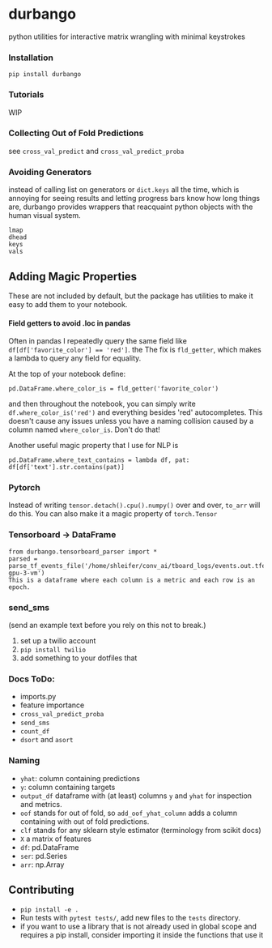 # durbango
python utilities for interactive matrix wrangling with minimal keystrokes

### Installation

```
pip install durbango
```


### Tutorials
WIP


### Collecting Out of Fold Predictions
see `cross_val_predict` and `cross_val_predict_proba`


### Avoiding Generators
instead of calling list on generators or `dict.keys` all the time, which is annoying for seeing results and letting progress bars
know how long things are, durbango provides wrappers that reacquaint python objects with the human visual system.
```
lmap
dhead
keys
vals
```
## Adding Magic Properties
These are not included by default, but the package has utilities to make it easy to add them to your notebook.


#### Field getters to avoid .loc in pandas
Often in pandas I repeatedly query the same field like `df[df['favorite_color'] == 'red']`.
the
The fix is `fld_getter`, which makes a lambda to query any field for equality.

At the top of your notebook define:

```
pd.DataFrame.where_color_is = fld_getter('favorite_color')
```
and then throughout the notebook, you can simply write
`df.where_color_is('red')` and everything besides 'red' autocompletes.
This doesn't cause any issues unless you have a naming collision caused by a column named `where_color_is`. Don't do that!

Another useful magic property that I use for NLP is
```
pd.DataFrame.where_text_contains = lambda df, pat: df[df['text'].str.contains(pat)]
```

### Pytorch
Instead of writing `tensor.detach().cpu().numpy()` over and over, `to_arr` will do this.
You can also make it a magic property of `torch.Tensor`

### Tensorboard -> DataFrame
```
from durbango.tensorboard_parser import *
parsed = parse_tf_events_file('/home/shleifer/conv_ai/tboard_logs/events.out.tfevents.1564283968.shleifer-gpu-3-vm')
This is a dataframe where each column is a metric and each row is an epoch.
```
### send_sms
(send an example text before you rely on this not to break.)


1. set up a twilio account
2. `pip install twilio`
3. add something to your dotfiles that

### Docs ToDo:
- imports.py
- feature importance
- `cross_val_predict_proba`
- `send_sms`
- `count_df`
- `dsort` and `asort`

### Naming
- `yhat`: column containing predictions
- `y`: column containing targets
- `output_df` dataframe with (at least) columns `y` and `yhat` for inspection and metrics.
- `oof` stands for out of fold, so `add_oof_yhat_column` adds a column containing with out of fold predictions.
- `clf` stands for any sklearn style estimator (terminology from scikit docs)
- `X` a matrix of features
- `df`: pd.DataFrame
- `ser`: pd.Series
- `arr`: np.Array


## Contributing
- `pip install -e .`
- Run tests with `pytest tests/`, add new files to the `tests` directory.
- if you want to use a library that is not already used in global scope and requires a pip install,
consider importing it inside the functions that use it



